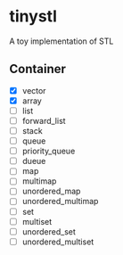 tinystl
=======
A toy implementation of STL

## Container
- [x] vector
- [x] array
- [ ] list
- [ ] forward_list
- [ ] stack
- [ ] queue
- [ ] priority_queue
- [ ] dueue
- [ ] map
- [ ] multimap
- [ ] unordered_map
- [ ] unordered_multimap
- [ ] set
- [ ] multiset
- [ ] unordered_set
- [ ] unordered_multiset
